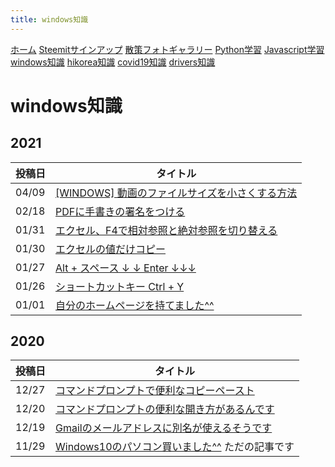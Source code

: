 ```yaml
---
title: windows知識
---
```


[ホーム](../) [Steemitサインアップ](./steemitsignup.html) [散策フォトギャラリー](./photogarally.html) [Python学習](./python.html) [Javascript学習](./javascript.html) [windows知識](./windowstips.html) [hikorea知識](./hikorea.html) [covid19知識](./covid19tips.html) [drivers知識](./driverslicense.html)

# windows知識

## 2021

|投稿日|タイトル|
|--|---|
|04/09|[[WINDOWS] 動画のファイルサイズを小さくする方法](https://steemit.com/hive-161179/@yasu/windows)|
|02/18|[PDFに手書きの署名をつける](https://steemit.com/japanese/@yasu/6zyvuq-pdf)|
|01/31|[エクセル、F4で相対参照と絶対参照を切り替える](https://steemit.com/japanese/@yasu/f4)|
|01/30|[エクセルの値だけコピー](https://steemit.com/japanese/@yasu/4j4sld)|
|01/27|[Alt + スペース  ↓  ↓  Enter  ↓↓↓](https://steemit.com/japanese/@yasu/alt-enter)|
|01/26|[ショートカットキー Ctrl + Y](https://steemit.com/japanese/@yasu/ctrl-y)|
|01/01|[自分のホームページを持てました^^](https://steemit.com/japanese/@yasu/2rxpb4)|

## 2020

|投稿日|タイトル|
|--|---|
|12/27|[コマンドプロンプトで便利なコピーペースト](https://steemit.com/japanese/@yasu/5scwfc)|
|12/20|[コマンドプロンプトの便利な開き方があるんです](https://steemit.com/japanese/@yasu/6qkqkg)|
|12/19|[Gmailのメールアドレスに別名が使えるそうです](https://steemit.com/japanese/@yasu/gmail-r)|
|11/29|[Windows10のパソコン買いました^^](https://steemit.com/japanese/@yasu/windows10) ただの記事です|





